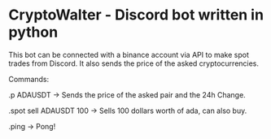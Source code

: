# CryptoWalter - Discord bot written in python
This bot can be connected with a binance account via API to make spot trades from Discord. It also sends the price of the asked cryptocurrencies.

Commands:

.p ADAUSDT  ->  Sends the price of the asked pair and the 24h Change.

.spot sell ADAUSDT 100  ->  Sells 100 dollars worth of ada, can also buy.

.ping  ->  Pong!

